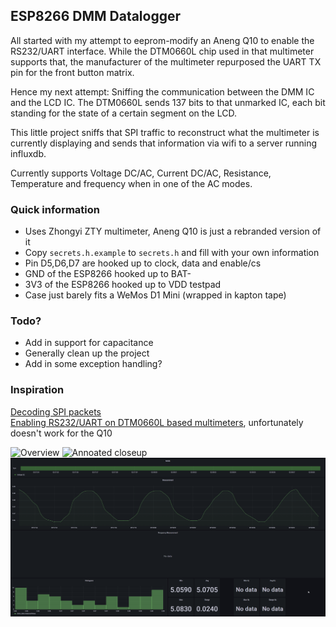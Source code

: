 ESP8266 DMM Datalogger
---
All started with my attempt to eeprom-modify an Aneng Q10 to enable the RS232/UART interface. While the DTM0660L chip used in that multimeter supports that, the manufacturer of the multimeter repurposed the UART TX pin for the front button matrix.  

Hence my next attempt: Sniffing the communication between the DMM IC and the LCD IC. The DTM0660L sends 137 bits to that unmarked IC, each bit standing for the state of a certain segment on the LCD.  

This little project sniffs that SPI traffic to reconstruct what the multimeter is currently displaying and sends that information via wifi to a server running influxdb.

Currently supports Voltage DC/AC, Current DC/AC, Resistance, Temperature and frequency when in one of the AC modes.

### Quick information
* Uses Zhongyi ZTY multimeter, Aneng Q10 is just a rebranded version of it
* Copy `secrets.h.example` to `secrets.h` and fill with your own information
* Pin D5,D6,D7 are hooked up to clock, data and enable/cs
* GND of the ESP8266 hooked up to BAT-
* 3V3 of the ESP8266 hooked up to VDD testpad
* Case just barely fits a WeMos D1 Mini (wrapped in kapton tape)

### Todo?
* Add in support for capacitance
* Generally clean up the project
* Add in some exception handling?

### Inspiration
[Decoding SPI packets](http://www.kerrywong.com/2017/11/13/reverse-engineering-of-bk-precision-1696-switching-power-supplys-lcd-protocol/)  
[Enabling RS232/UART on DTM0660L based multimeters](http://www.kerrywong.com/2016/03/19/hacking-dtm0660l-based-multimeters/), unfortunately doesn't work for the Q10  


![Overview](img/overview.png)
![Annoated closeup](img/closeup_annotated.png)
![Grafana example](img/grafana.png)